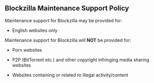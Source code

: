 ## Blockzilla Maintenance Support Policy

Maintenance support for Blockzilla may be provided for:

- English websites only

Maintenance support for Blockzilla will **NOT** be provided for:

- Porn websites

- P2P (BitTorrent etc.) and other copyright infringing media sharing websites
 
- Websites containing or related to illegal activity/content
